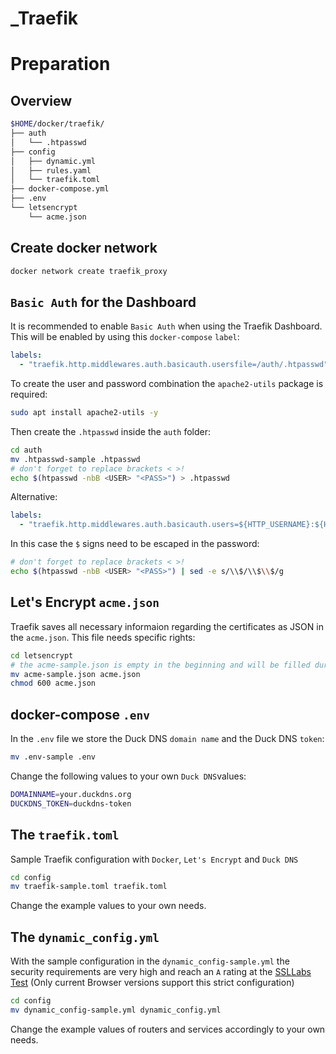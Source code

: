 # _Traefik

# Preparation

## Overview

```bash
$HOME/docker/traefik/
├── auth
│   └── .htpasswd
├── config
│   ├── dynamic.yml
│   ├── rules.yaml
│   └── traefik.toml
├── docker-compose.yml
├── .env
└── letsencrypt
    └── acme.json
```

## Create docker network

```bash
docker network create traefik_proxy
```

## `Basic Auth` for the Dashboard
It is recommended to enable `Basic Auth` when using the Traefik Dashboard. This will be enabled by using this `docker-compose` `label`:

```yaml
labels:
  - "traefik.http.middlewares.auth.basicauth.usersfile=/auth/.htpasswd"
```

To create the user and password combination the `apache2-utils` package is required:

```bash
sudo apt install apache2-utils -y
```

Then create the `.htpasswd` inside the `auth` folder:

```bash
cd auth
mv .htpasswd-sample .htpasswd
# don't forget to replace brackets < >!
echo $(htpasswd -nbB <USER> "<PASS>") > .htpasswd
```

Alternative:

```yaml
labels:
  - "traefik.http.middlewares.auth.basicauth.users=${HTTP_USERNAME}:${HTTP_PASSWORD}"
```

In this case the `$` signs need to be escaped in the password:

```bash
# don't forget to replace brackets < >!
echo $(htpasswd -nbB <USER> "<PASS>") | sed -e s/\\$/\\$\\$/g
```

## Let's Encrypt `acme.json`
Traefik saves all necessary informaion regarding the certificates as JSON in the `acme.json`. This file needs specific rights:

```bash
cd letsencrypt
# the acme-sample.json is empty in the beginning and will be filled during the certificate handshake
mv acme-sample.json acme.json
chmod 600 acme.json
```

## docker-compose `.env`
In the `.env` file we store the Duck DNS `domain name` and the Duck DNS `token`:

```bash
mv .env-sample .env
```

Change the following values to your own `Duck DNS`values:

```bash
DOMAINNAME=your.duckdns.org
DUCKDNS_TOKEN=duckdns-token
```

## The `traefik.toml`
Sample Traefik configuration with `Docker`, `Let's Encrypt` and `Duck DNS`

```bash
cd config
mv traefik-sample.toml traefik.toml
```

Change the example values to your own needs.

## The `dynamic_config.yml`
With the sample configuration in the `dynamic_config-sample.yml` the security requirements are very high and reach an `A` rating at the [SSLLabs Test](https://www.ssllabs.com/ssltest)
(Only current Browser versions support this strict configuration)

```bash
cd config
mv dynamic_config-sample.yml dynamic_config.yml
```

Change the example values of routers and services accordingly to your own needs.

